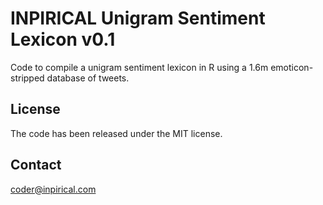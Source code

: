 INPIRICAL Unigram Sentiment Lexicon v0.1
====

Code to compile a unigram sentiment lexicon in R using a 1.6m emoticon-stripped database of tweets.

License
----
The code has been released under the MIT license.

Contact
----
coder@inpirical.com
